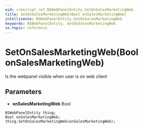```yaml
---
uid: crmscript_ref_NSWebPanelEntity_SetOnSalesMarketingWeb
title: SetOnSalesMarketingWeb(Bool onSalesMarketingWeb)
intellisense: NSWebPanelEntity.SetOnSalesMarketingWeb
keywords: NSWebPanelEntity, GetOnSalesMarketingWeb
so.topic: reference
---
```


# SetOnSalesMarketingWeb(Bool onSalesMarketingWeb)

Is the webpanel visible when user is on web client

## Parameters

* **onSalesMarketingWeb** Bool

```crmscript
NSWebPanelEntity thing;
Bool onSalesMarketingWeb;
thing.SetOnSalesMarketingWeb(onSalesMarketingWeb);
```

